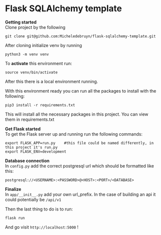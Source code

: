 # Flask SQLAlchemy template
**Getting started** <br>
Clone project by the following 

```
git clone git@github.com:Micheledebruyn/flask-sqlalchemy-template.git
```

After cloning initialize venv by running
```
python3 -m venv venv
```

To **activate** this environment run:
```
source venv/bin/activate
```

After this there is a local environment running.


With this environment ready you can run all the packages to install with the following:
```
pip3 install -r requirements.txt
```

This will install all the necessary packages in this project. You can view them in requirements.txt

**Get Flask started** <br>
To get the Flask server up and running run the following commands:
```
export FLASK_APP=run.py    #this file could be named differently, in this project it's run.py
export FLASK_ENV=development
```

**Database connection**  <br>
In `config.py` add the correct postgresql url which should be formatted like this:
```
postgresql://<USERNAME>:<PASSWORD>@<HOST>:<PORT>/<DATABASE>
```

**Finalize**  <br>
In `app/__init__.py` add your own url_prefix. In the case of building an api it could potentially be `/api/v1`

Then the last thing to do is to run:
```
flask run
```

And go visit `http://localhost:5000` !
